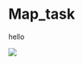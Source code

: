 # Map_task
hello

[![](https://jitpack.io/v/daanimds/Map_task.svg)](https://jitpack.io/#daanimds/Map_task)
